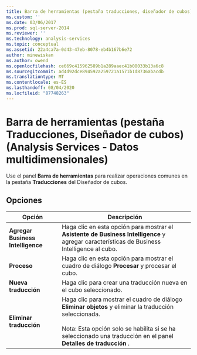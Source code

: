```yaml
---
title: Barra de herramientas (pestaña traducciones, diseñador de cubos) (Analysis Services-datos multidimensionales) | Microsoft Docs
ms.custom: ''
ms.date: 03/06/2017
ms.prod: sql-server-2014
ms.reviewer: ''
ms.technology: analysis-services
ms.topic: conceptual
ms.assetid: 22a4ca7a-0d43-47eb-8078-eb4b167b6e72
author: minewiskan
ms.author: owend
ms.openlocfilehash: ce669c415962589b1a289aaec41b08033b13a6c8
ms.sourcegitcommit: ad4d92dce894592a259721a1571b1d8736abacdb
ms.translationtype: MT
ms.contentlocale: es-ES
ms.lasthandoff: 08/04/2020
ms.locfileid: "87748263"
---
```

# <a name="toolbar-translations-tab-cube-designer-analysis-services---multidimensional-data"></a>Barra de herramientas (pestaña Traducciones, Diseñador de cubos) (Analysis Services - Datos multidimensionales)
  Use el panel **Barra de herramientas** para realizar operaciones comunes en la pestaña **Traducciones** del Diseñador de cubos.  
  
## <a name="options"></a>Opciones  
  
|Opción|Descripción|  
|------------|-----------------|  
|**Agregar Business Intelligence**|Haga clic en esta opción para mostrar el **Asistente de Business Intelligence** y agregar características de Business Intelligence al cubo.|  
|**Proceso**|Haga clic en esta opción para mostrar el cuadro de diálogo **Procesar** y procesar el cubo.|  
|**Nueva traducción**|Haga clic para crear una traducción nueva en el cubo seleccionado.|  
|**Eliminar traducción**|Haga clic para mostrar el cuadro de diálogo **Eliminar objetos** y eliminar la traducción seleccionada.<br /><br /> Nota: Esta opción solo se habilita si se ha seleccionado una traducción en el panel **Detalles de traducción** .|  
  
  
